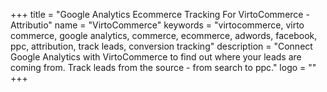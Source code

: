 +++
title = "Google Analytics Ecommerce Tracking For VirtoCommerce - Attributio"
name = "VirtoCommerce"
keywords = "virtocommerce, virto commerce, google analytics, commerce, ecommerce, adwords, facebook, ppc, attribution, track leads, conversion tracking"
description = "Connect Google Analytics with VirtoCommerce to find out where your leads are coming from. Track leads from the source - from search to ppc."
logo = ""
+++
